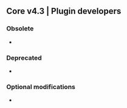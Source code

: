 ## Core v4.3 | Plugin developers

### Obsolete

-

### Deprecated

-

### Optional modifications

-
